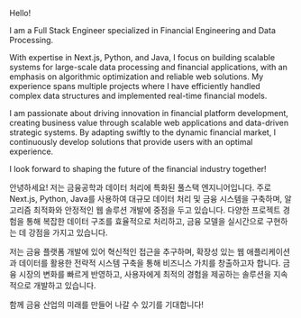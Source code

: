 Hello! 

I am a Full Stack Engineer specialized in Financial Engineering and Data Processing. 

With expertise in Next.js, Python, and Java, I focus on building scalable systems for large-scale data processing and financial applications, with an emphasis on algorithmic optimization and reliable web solutions. My experience spans multiple projects where I have efficiently handled complex data structures and implemented real-time financial models.

I am passionate about driving innovation in financial platform development, creating business value through scalable web applications and data-driven strategic systems. By adapting swiftly to the dynamic financial market, I continuously develop solutions that provide users with an optimal experience.

I look forward to shaping the future of the financial industry together!

안녕하세요! 
저는 금융공학과 데이터 처리에 특화된 풀스택 엔지니어입니다. 
주로 Next.js, Python, Java를 사용하여 대규모 데이터 처리 및 금융 시스템을 구축하며, 알고리즘 최적화와 안정적인 웹 솔루션 개발에 중점을 두고 있습니다. 
다양한 프로젝트 경험을 통해 복잡한 데이터 구조를 효율적으로 처리하고, 금융 모델을 실시간으로 구현하는 데 강점을 가지고 있습니다.

저는 금융 플랫폼 개발에 있어 혁신적인 접근을 추구하며, 확장성 있는 웹 애플리케이션과 데이터를 활용한 전략적 시스템 구축을 통해 비즈니스 가치를 창출하고자 합니다. 
금융 시장의 변화를 빠르게 반영하고, 사용자에게 최적의 경험을 제공하는 솔루션을 지속적으로 개발하고 있습니다.

함께 금융 산업의 미래를 만들어 나갈 수 있기를 기대합니다!
